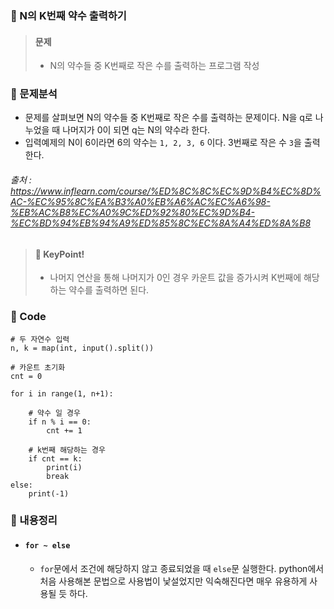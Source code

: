 ### 🥉 N의 K번째 약수 출력하기

> #### 문제
>
> - N의 약수들 중 K번째로 작은 수를 출력하는 프로그램 작성

### 📌 문제분석

- 문제를 살펴보면 N의 약수들 중 K번째로 작은 수를 출력하는 문제이다. N을 q로 나누었을 때 나머지가 0이 되면 q는 N의 약수라 한다.
- 입력예제의 N이 6이라면 6의 약수는 `1, 2, 3, 6` 이다. 3번째로 작은 수 `3`을 출력한다.

###### 출처 : https://www.inflearn.com/course/%ED%8C%8C%EC%9D%B4%EC%8D%AC-%EC%95%8C%EA%B3%A0%EB%A6%AC%EC%A6%98-%EB%AC%B8%EC%A0%9C%ED%92%80%EC%9D%B4-%EC%BD%94%EB%94%A9%ED%85%8C%EC%8A%A4%ED%8A%B8

> #### 🔑 KeyPoint!
>
> - 나머지 연산을 통해 나머지가 0인 경우 카운트 값을 증가시켜 K번째에 해당하는 약수를 출력하면 된다.

### 🔌 Code

```
# 두 자연수 입력
n, k = map(int, input().split())

# 카운트 초기화
cnt = 0

for i in range(1, n+1):

    # 약수 일 경우
    if n % i == 0:
        cnt += 1

    # k번째 해당하는 경우
    if cnt == k:
        print(i)
        break
else:
    print(-1)
```

### 📃 내용정리

- #### `for ~ else`
  - `for`문에서 조건에 해당하지 않고 종료되었을 때 `else`문 실행한다. python에서 처음 사용해본 문법으로 사용법이 낯설었지만 익숙해진다면 매우 유용하게 사용될 듯 하다.
